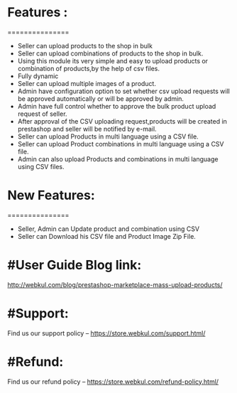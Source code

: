 # Features :
===============
- Seller can upload products to the shop in bulk
- Seller can upload combinations of products to the shop in bulk.
- Using this module its very simple and easy to upload products or combination of products,by the help of csv files.
- Fully dynamic
- Seller can upload multiple images of a product.
- Admin have configuration option to set whether csv upload requests will be approved automatically or will be approved by admin.
- Admin have full control whether to approve the bulk product upload request of seller.
- After approval of the CSV uploading request,products will be created in prestashop and seller will be notified by e-mail.
- Seller can upload Products in multi language using a CSV file.
- Seller can upload Product combinations in multi language using a CSV file.
- Admin can also upload Products and combinations in multi language using CSV files.

# New Features:
===============
- Seller, Admin can Update product and combination using CSV
- Seller can Download his CSV file and Product Image Zip File.

#User Guide Blog link:
======================
http://webkul.com/blog/prestashop-marketplace-mass-upload-products/

#Support:
==========
Find us our support policy – https://store.webkul.com/support.html/

#Refund:
=========
Find us our refund policy – https://store.webkul.com/refund-policy.html/
